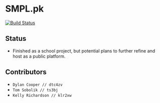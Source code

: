 # SMPL.pk
[![Build Status](https://travis-ci.com/daedrika/smpl-pk.svg?token=v5ucdx38yXNGyu51zSJH&branch=master)](https://travis-ci.com/daedrika/smpl-pk)
## Status
- Finished as a school project, but potential plans to further refine and host as a public platform.
## Contributors
- `Dylan Cooper // dtc4zv`
- `Tom Sobolik // ts3bj`
- `Kelly Richardson // klr2xw`
